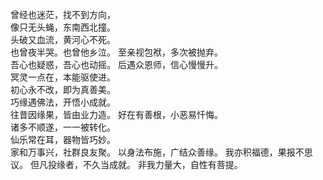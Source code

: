 曾经也迷茫，找不到方向，    
像只无头蝇，东南西北撞。  
头破又血流，黄河心不死。  
也曾夜半哭。也曾他乡泣。 
至亲视包袱，多次被抛弃。  
吾心也疑惑，吾心也动摇。 
后遇众恩师，信心慢慢升。   
冥灵一点在，本能驱使进。   
初心永不改，即为真善美。   
巧缘遇佛法，开悟小成就。  
往昔因缘果，皆由业力造。 
好在有善根，小恶易忏悔。  
诸多不顺遂，一一被转化。  
仙乐常在耳，器物皆巧妙。  
家和万事兴，社群良友聚。 
以身法布施，广结众善缘。 
我亦积福德，果报不思议。 
但凡投缘者，不久当成就。 
非我力量大，自性有菩提。 
